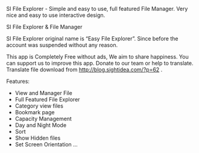 SI File Explorer - Simple and easy to use, full featured File Manager.
Very nice and easy to use interactive design.

SI File Explorer & File Manager

SI File Explorer original name is “Easy File Explorer”. 
Since before the account was suspended without any reason.


This app is Completely Free without ads, We aim to share happiness.
You can support us to improve this app. Donate to our team or help to translate. Translate file download from http://blog.sightidea.com/?p=62 .

Features:
- View and Manager File
- Full Featured File Explorer
- Category view files
- Bookmark page
- Capacity Management
- Day and Night Mode
- Sort
- Show Hidden files
- Set Screen Orientation
...
